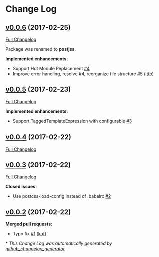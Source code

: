 # Change Log

## [v0.0.6](https://github.com/lttb/postjss/tree/v0.0.6) (2017-02-25)
[Full Changelog](https://github.com/lttb/postjss/compare/v0.0.5...v0.0.6)

Package was renamed to **postjss**.

**Implemented enhancements:**

- Support Hot Module Replacement  [\#4](https://github.com/lttb/postjss/issues/4)
- Improve error handling, resolve \#4, reorganize file structure [\#5](https://github.com/lttb/postjss/pull/5) ([lttb](https://github.com/lttb))

## [v0.0.5](https://github.com/lttb/postjss/tree/v0.0.5) (2017-02-23)
[Full Changelog](https://github.com/lttb/postjss/compare/v0.0.4...v0.0.5)

**Implemented enhancements:**

- Support TaggedTemplateExpression with configurable  [\#3](https://github.com/lttb/postjss/issues/3)

## [v0.0.4](https://github.com/lttb/postjss/tree/v0.0.4) (2017-02-22)
[Full Changelog](https://github.com/lttb/postjss/compare/v0.0.3...v0.0.4)

## [v0.0.3](https://github.com/lttb/postjss/tree/v0.0.3) (2017-02-22)
[Full Changelog](https://github.com/lttb/postjss/compare/v0.0.2...v0.0.3)

**Closed issues:**

- Use postcss-load-config instead of .babelrc [\#2](https://github.com/lttb/postjss/issues/2)

## [v0.0.2](https://github.com/lttb/postjss/tree/v0.0.2) (2017-02-22)
**Merged pull requests:**

- Typo fix [\#1](https://github.com/lttb/postjss/pull/1) ([kof](https://github.com/kof))



\* *This Change Log was automatically generated by [github_changelog_generator](https://github.com/skywinder/Github-Changelog-Generator)*
